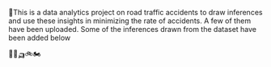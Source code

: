 🚦This is a data analytics project on road traffic accidents to draw inferences and use these insights in minimizing the rate of accidents. A few of them have been uploaded. Some of the inferences drawn from the dataset have been added below

🚐🚙🛺🚲🏍
